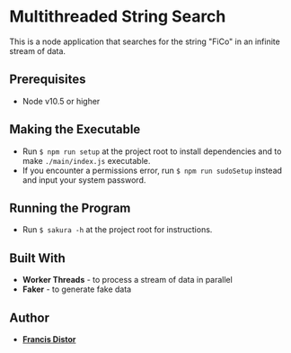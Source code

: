 # Multithreaded String Search

This is a node application that searches for the string "FiCo" in an infinite stream of data.

## Prerequisites

- Node v10.5 or higher

## Making the Executable

- Run `$ npm run setup` at the project root to install dependencies and to make `./main/index.js` executable.
- If you encounter a permissions error, run `$ npm run sudoSetup` instead and input your system password.

## Running the Program

- Run `$ sakura -h` at the project root for instructions.

## Built With

- **Worker Threads** - to process a stream of data in parallel
- **Faker** - to generate fake data

## Author

- [**Francis Distor**](https://github.com/fdistor)
